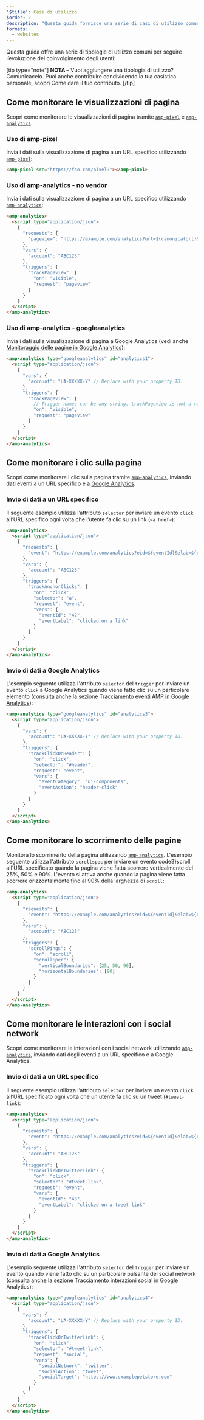 ```yaml
---
'$title': Casi di utilizzo
$order: 2
description: "Questa guida fornisce una serie di casi di utilizzo comuni per il monitoraggio dell'engagement degli utenti: NOTA - Vuoi aggiungere nuovi casi di utilizzo? Faccelo sapere."
formats:
  - websites
---
```


Questa guida offre una serie di tipologie di utilizzo comuni per seguire l’evoluzione del coinvolgimento degli utenti:

[tip type="note"] **NOTA –** Vuoi aggiungere una tipologia di utilizzo? <a>Comunicacelo.</a> Puoi anche contribuire condividendo la tua casistica personale, scopri <a>Come dare il tuo contributo</a>. [/tip]

## Come monitorare le visualizzazioni di pagina

Scopri come monitorare le visualizzazioni di pagina tramite [`amp-pixel`](../../../../documentation/components/reference/amp-pixel.md) e [`amp-analytics`](../../../../documentation/components/reference/amp-analytics.md).

### Uso di amp-pixel

Invia i dati sulla visualizzazione di pagina a un URL specifico utilizzando [`amp-pixel`](../../../../documentation/components/reference/amp-pixel.md):

```html
<amp-pixel src="https://foo.com/pixel?"></amp-pixel>
```

### Uso di amp-analytics - no vendor

Invia i dati sulla visualizzazione di pagina a un URL specifico utilizzando [`amp-analytics`](../../../../documentation/components/reference/amp-analytics.md):

```html
<amp-analytics>
  <script type="application/json">
    {
      "requests": {
        "pageview": "https://example.com/analytics?url=${canonicalUrl}&title=${title}&acct=${account}"
      },
      "vars": {
        "account": "ABC123"
      },
      "triggers": {
        "trackPageview": {
          "on": "visible",
          "request": "pageview"
        }
      }
    }
  </script>
</amp-analytics>
```

### Uso di amp-analytics - googleanalytics

Invia i dati sulla visualizzazione di pagina a Google Analytics (vedi anche [Monitoraggio delle pagine in Google Analytics](https://developers.google.com/analytics/devguides/collection/amp-analytics/#page_tracking)):

```html
<amp-analytics type="googleanalytics" id="analytics1">
  <script type="application/json">
    {
      "vars": {
        "account": "UA-XXXXX-Y" // Replace with your property ID.
      },
      "triggers": {
        "trackPageview": {
          // Trigger names can be any string. trackPageview is not a required name.
          "on": "visible",
          "request": "pageview"
        }
      }
    }
  </script>
</amp-analytics>
```

## Come monitorare i clic sulla pagina <a name="tracking-page-clicks"></a>

Scopri come monitorare i clic sulla pagina tramite [`amp-analytics`](../../../../documentation/components/reference/amp-analytics.md), inviando dati eventi a un URL specifico e a [Google Analytics](https://developers.google.com/analytics/devguides/collection/amp-analytics/).

### Invio di dati a un URL specifico

Il seguente esempio utilizza l’attributo `selector` per inviare un evento `click` all’URL specifico ogni volta che l’utente fa clic su un link (`<a href>`):

```html
<amp-analytics>
  <script type="application/json">
    {
      "requests": {
        "event": "https://example.com/analytics?eid=${eventId}&elab=${eventLabel}&acct=${account}"
      },
      "vars": {
        "account": "ABC123"
      },
      "triggers": {
        "trackAnchorClicks": {
          "on": "click",
          "selector": "a",
          "request": "event",
          "vars": {
            "eventId": "42",
            "eventLabel": "clicked on a link"
          }
        }
      }
    }
  </script>
</amp-analytics>
```

### Invio di dati a Google Analytics

L'esempio seguente utilizza l'attributo `selector` del `trigger` per inviare un evento `click` a Google Analytics quando viene fatto clic su un particolare elemento (consulta anche la sezione [Tracciamento eventi AMP in Google Analytics](https://developers.google.com/analytics/devguides/collection/amp-analytics/#event_tracking)):

```html
<amp-analytics type="googleanalytics" id="analytics3">
  <script type="application/json">
    {
      "vars": {
        "account": "UA-XXXXX-Y" // Replace with your property ID.
      },
      "triggers": {
        "trackClickOnHeader": {
          "on": "click",
          "selector": "#header",
          "request": "event",
          "vars": {
            "eventCategory": "ui-components",
            "eventAction": "header-click"
          }
        }
      }
    }
  </script>
</amp-analytics>
```

## Come monitorare lo scorrimento delle pagine <a name="tracking-scrolling"></a>

Monitora lo scorrimento della pagina utilizzando [`amp-analytics`](../../../../documentation/components/reference/amp-analytics.md). L'esempio seguente utilizza l'attributo `scrollspec` per inviare un evento code3}scroll all'URL specificato quando la pagina viene fatta scorrere verticalmente del 25%, 50% e 90%. L'evento si attiva anche quando la pagina viene fatta scorrere orizzontalmente fino al 90% della larghezza di `scroll`:

```html
<amp-analytics>
  <script type="application/json">
    {
      "requests": {
        "event": "https://example.com/analytics?eid=${eventId}&elab=${eventLabel}&acct=${account}"
      },
      "vars": {
        "account": "ABC123"
      },
      "triggers": {
        "scrollPings": {
          "on": "scroll",
          "scrollSpec": {
            "verticalBoundaries": [25, 50, 90],
            "horizontalBoundaries": [90]
          }
        }
      }
    }
  </script>
</amp-analytics>
```

## Come monitorare le interazioni con i social network <a name="tracking-social-interactions"></a>

Scopri come monitorare le interazioni con i social network utilizzando [`amp-analytics`](../../../../documentation/components/reference/amp-analytics.md), inviando dati degli eventi a un URL specifico e a <a>Google Analytics</a>.

### Invio di dati a un URL specifico

Il seguente esempio utilizza l’attributo <code>selector</code> per inviare un evento `click` all’URL specificato ogni volta che un utente fa clic su un tweet (<code>#tweet-link</code>):

```html
<amp-analytics>
  <script type="application/json">
    {
      "requests": {
        "event": "https://example.com/analytics?eid=${eventId}&elab=${eventLabel}&acct=${account}"
      },
      "vars": {
        "account": "ABC123"
      },
      "triggers": {
        "trackClickOnTwitterLink": {
          "on": "click",
          "selector": "#tweet-link",
          "request": "event",
          "vars": {
            "eventId": "43",
            "eventLabel": "clicked on a tweet link"
          }
        }
      }
    }
  </script>
</amp-analytics>
```

### Invio di dati a Google Analytics

L'esempio seguente utilizza l'attributo `selector` del `trigger` per inviare un evento quando viene fatto clic su un particolare pulsante dei social network (consulta anche la sezione <a>Tracciamento interazioni social in Google Analytics</a>):

```html
<amp-analytics type="googleanalytics" id="analytics4">
  <script type="application/json">
    {
      "vars": {
        "account": "UA-XXXXX-Y" // Replace with your property ID.
      },
      "triggers": {
        "trackClickOnTwitterLink": {
          "on": "click",
          "selector": "#tweet-link",
          "request": "social",
          "vars": {
            "socialNetwork": "twitter",
            "socialAction": "tweet",
            "socialTarget": "https://www.examplepetstore.com"
          }
        }
      }
    }
  </script>
</amp-analytics>
```
